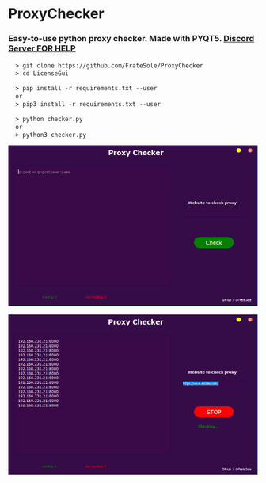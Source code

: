 # ProxyChecker
### Easy-to-use python proxy checker. Made with PYQT5. [Discord Server FOR HELP](https://discord.gg/jvbbNAk)
```
  > git clone https://github.com/FrateSole/ProxyChecker
  > cd LicenseGui
```
```
  > pip install -r requirements.txt --user
  or
  > pip3 install -r requirements.txt --user
``` 
```
  > python checker.py
  or
  > python3 checker.py
``` 
<p align="center">
  <img src="/images/Checker1.PNG">
</p>
<p align="center">
  <img src="/images/Checker2.PNG">
</p>
